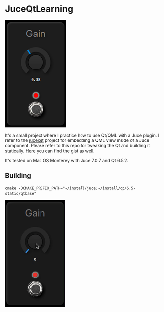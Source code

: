 # JuceQtLearning

![demo.png](media%2Fdemo.png)

It's a small project where I practice how to use Qt/QML with a Juce plugin.
I refer to the [jucexqt](https://github.com/torarnv/jucexqt) project for embedding a QML view inside of a Juce
component.
Please refer to this repo for tweaking the Qt and building it
statically. [Here](https://gist.github.com/torarnv/7bbd31d9879c390071d5aa0e9a1f2af1) you can find the gist as well.

It's tested on Mac OS Monterey with Juce 7.0.7 and Qt 6.5.2.

## Building

`cmake -DCMAKE_PREFIX_PATH="~/install/juce;~/install/qt/6.5-static/qtbase"`

![demo.gif](media%2Fdemo.gif)
